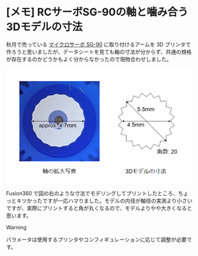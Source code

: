 # [メモ] RCサーボSG-90の軸と噛み合う3Dモデルの寸法

秋月で売っている [マイクロサーボ SG-90](https://akizukidenshi.com/catalog/g/g108761/) に取り付けるアームを 3D プリンタで作ろうと思いましたが、データシートを見ても軸の寸法が分からず、共通の規格が存在するのかどうかもよく分からなかったので現物合わせしました。

![](./dimension.png)

Fusion360 で図の右のような寸法でモデリングしてプリントしたところ、ちょっとキツかったですが一応ハマりました。モデルの内径が軸径の実測より小さいですが、実際にプリントすると角が丸くなるので、モデルよりやや大きくなると思います。

> [!WARNING]
> パラメータは使用するプリンタやコンフィギュレーションに応じて調整が必要です。
